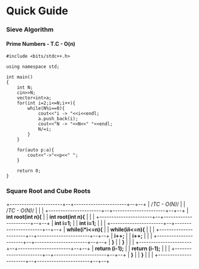# Quick Guide


### Sieve Algorithm 
#### Prime Numbers - T.C - O(n)
```
#include <bits/stdc++.h>

using namespace std;

int main()
{
    int N;
    cin>>N;
    vector<int>a;
    for(int i=2;i<=N;i++){
        while(N%i==0){
            cout<<"i -> "<<i<<endl;
            a.push_back(i);
            cout<<"N -> "<<N<<" "<<endl;
            N/=i;
        }
    }
    
    for(auto p:a){
        cout<<"->"<<p<<" ";
    }

    return 0;
}
```

### Square Root and Cube Roots 

+----------------------+--+----------------------+--+--+
| /*TC - O(N)*/        |  | /*TC - O(N)*/        |  |  |
+----------------------+--+----------------------+--+--+
| **int root(int n){** |  | **int root(int n){** |  |  |
+----------------------+--+----------------------+--+--+
| **int i=1;**         |  | **int i=1;**         |  |  |
+----------------------+--+----------------------+--+--+
| **while(i*i<=n){**   |  | **while(i*i*i<=n){** |  |  |
+----------------------+--+----------------------+--+--+
| **i++;**             |  | **i++;**             |  |  |
+----------------------+--+----------------------+--+--+
| **}**                |  | **}**                |  |  |
+----------------------+--+----------------------+--+--+
| **return (i-1);**    |  | **return (i-1);**    |  |  |
+----------------------+--+----------------------+--+--+
| **}**                |  | **}**                |  |  |
+----------------------+--+----------------------+--+--+
